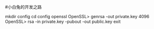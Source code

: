 #小白兔的开发之路

mkdir config
cd config
openssl
OpenSSL> genrsa -out private.key 4096
OpenSSL> rsa -in private.key -pubout -out public.key
exit
